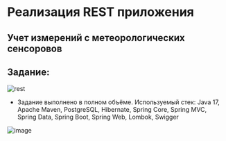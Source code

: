 # Реализация REST приложения
## Учет измерений с метеорологических сенсоровов

## Задание:

![rest](https://github.com/Virgusman/SensorsRestApp/assets/113599394/50c32836-f9bc-46da-9ea0-e2ccc9335089)

* Задание выполнено в полном объёме.
Используемый стек: Java 17, Apache Maven, PostgreSQL, Hibernate, Spring Core, Spring MVC, Spring Data, Spring Boot, Spring Web, Lombok, Swigger

![image](https://github.com/Virgusman/SensorsRestApp/assets/113599394/2f766545-ca31-4feb-8bab-d7e4e69db472)

